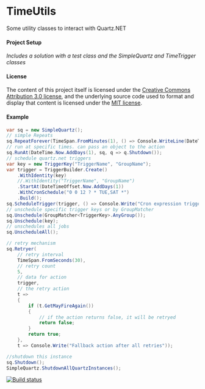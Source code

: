 TimeUtils
=========

Some utility classes to interact with Quartz.NET

#### Project Setup

_Includes a solution with a test class and the SimpleQuartz and TimeTrigger classes_ 

#### License

The content of this project itself is licensed under the
[Creative Commons Attribution 3.0 license](http://creativecommons.org/licenses/by/3.0/us/deed.en_US),
and the underlying source code used to format and display that content
is licensed under the [MIT license](http://opensource.org/licenses/mit-license.php).

#### Example
```cs
var sq = new SimpleQuartz();
// simple Repeats
sq.RepeatForever(TimeSpan.FromMinutes(1), () => Console.WriteLine(DateTime.Now));
// run at specific times. can pass an object to the action
sq.RunAt(DateTime.Now.AddDays(1), sq, q => q.Shutdown());
// schedule quartz.net triggers
var key = new TriggerKey("TriggerName", "GroupName");
var trigger = TriggerBuilder.Create()
    .WithIdentity(key)
    //.WithIdentity("TriggerName", "GroupName")
    .StartAt(DateTimeOffset.Now.AddDays(1))
    .WithCronSchedule("0 0 12 ? * TUE,SAT *")
    .Build();
sq.ScheduleTrigger(trigger, () => Console.Write("Cron expression triggered"));
// unschedule specific trigger keys or by GroupMatcher
sq.Unschedule(GroupMatcher<TriggerKey>.AnyGroup());
sq.Unschedule(key);
// unschedules all jobs
sq.UnscheduleAll();

// retry mechanism
sq.Retryer(
    // retry interval
    TimeSpan.FromSeconds(30),
    // retry count
    5,
    // data for action
    trigger,
    // the retry action
    t =>
    {
        if (t.GetMayFireAgain())
        {
            // if the action returns false, it will be retryed
            return false;
        }
        return true;
    },
    t => Console.Write("Fallback action after all retries"));

//shutdown this instance
sq.Shutdown();
SimpleQuartz.ShutdownAllQuartzInstances();
```

[![Build status](https://ci.appveyor.com/api/projects/status/8m09dfowqm6e9893/branch/master?svg=true)](https://ci.appveyor.com/project/pitermarx/timeutils/branch/master)
